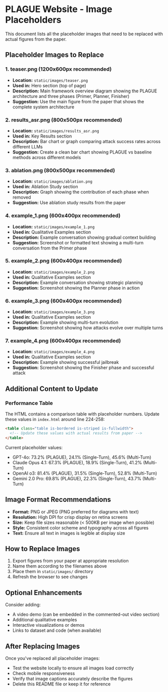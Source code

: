 # PLAGUE Website - Image Placeholders

This document lists all the placeholder images that need to be replaced with actual figures from the paper.

## Placeholder Images to Replace

### 1. **teaser.png** (1200x600px recommended)
- **Location:** `static/images/teaser.png`
- **Used in:** Hero section (top of page)
- **Description:** Main framework overview diagram showing the PLAGUE architecture and three phases (Primer, Planner, Finisher)
- **Suggestion:** Use the main figure from the paper that shows the complete system architecture

### 2. **results_asr.png** (800x500px recommended)
- **Location:** `static/images/results_asr.png`
- **Used in:** Key Results section
- **Description:** Bar chart or graph comparing attack success rates across different LLMs
- **Suggestion:** Create a clean bar chart showing PLAGUE vs baseline methods across different models

### 3. **ablation.png** (800x500px recommended)
- **Location:** `static/images/ablation.png`
- **Used in:** Ablation Study section
- **Description:** Graph showing the contribution of each phase when removed
- **Suggestion:** Use ablation study results from the paper

### 4. **example_1.png** (600x400px recommended)
- **Location:** `static/images/example_1.png`
- **Used in:** Qualitative Examples section
- **Description:** Example conversation showing gradual context building
- **Suggestion:** Screenshot or formatted text showing a multi-turn conversation from the Primer phase

### 5. **example_2.png** (600x400px recommended)
- **Location:** `static/images/example_2.png`
- **Used in:** Qualitative Examples section
- **Description:** Example conversation showing strategic planning
- **Suggestion:** Screenshot showing the Planner phase in action

### 6. **example_3.png** (600x400px recommended)
- **Location:** `static/images/example_3.png`
- **Used in:** Qualitative Examples section
- **Description:** Example showing multi-turn evolution
- **Suggestion:** Screenshot showing how attacks evolve over multiple turns

### 7. **example_4.png** (600x400px recommended)
- **Location:** `static/images/example_4.png`
- **Used in:** Qualitative Examples section
- **Description:** Example showing successful jailbreak
- **Suggestion:** Screenshot showing the Finisher phase and successful attack

## Additional Content to Update

### Performance Table
The HTML contains a comparison table with placeholder numbers. Update these values in `index.html` around line 224-258:

```html
<table class="table is-bordered is-striped is-fullwidth">
  <!-- Update these values with actual results from paper -->
</table>
```

Current placeholder values:
- GPT-4o: 73.2% (PLAGUE), 24.1% (Single-Turn), 45.6% (Multi-Turn)
- Claude Opus 4.1: 67.3% (PLAGUE), 18.9% (Single-Turn), 41.2% (Multi-Turn)
- OpenAI o3: 81.4% (PLAGUE), 31.5% (Single-Turn), 52.8% (Multi-Turn)
- Gemini 2.0 Pro: 69.8% (PLAGUE), 22.3% (Single-Turn), 43.7% (Multi-Turn)

## Image Format Recommendations

- **Format:** PNG or JPEG (PNG preferred for diagrams with text)
- **Resolution:** High DPI for crisp display on retina screens
- **Size:** Keep file sizes reasonable (< 500KB per image when possible)
- **Style:** Consistent color scheme and typography across all figures
- **Text:** Ensure all text in images is legible at display size

## How to Replace Images

1. Export figures from your paper at appropriate resolution
2. Name them according to the filenames above
3. Place them in `static/images/` directory
4. Refresh the browser to see changes

## Optional Enhancements

Consider adding:
- A video demo (can be embedded in the commented-out video section)
- Additional qualitative examples
- Interactive visualizations or demos
- Links to dataset and code (when available)

## After Replacing Images

Once you've replaced all placeholder images:
- Test the website locally to ensure all images load correctly
- Check mobile responsiveness
- Verify that image captions accurately describe the figures
- Delete this README file or keep it for reference
